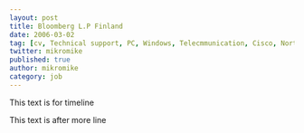```yaml
---
layout: post
title: Bloomberg L.P Finland
date: 2006-03-02
tag: [cv, Technical support, PC, Windows, Telecmmunication, Cisco, Nortel]
twitter: mikromike
published: true
author: mikromike
category: job
---
```

This text is for timeline

<!--more-->
This text is after more line
